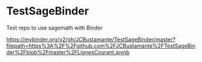# TestSageBinder
Test repo to use sagemath with Binder

https://mybinder.org/v2/gh/JCBustamante/TestSageBinder/master?filepath=https%3A%2F%2Fgithub.com%2FJCBustamante%2FTestSageBinder%2Fblob%2Fmaster%2FLignesCourant.ipynb
